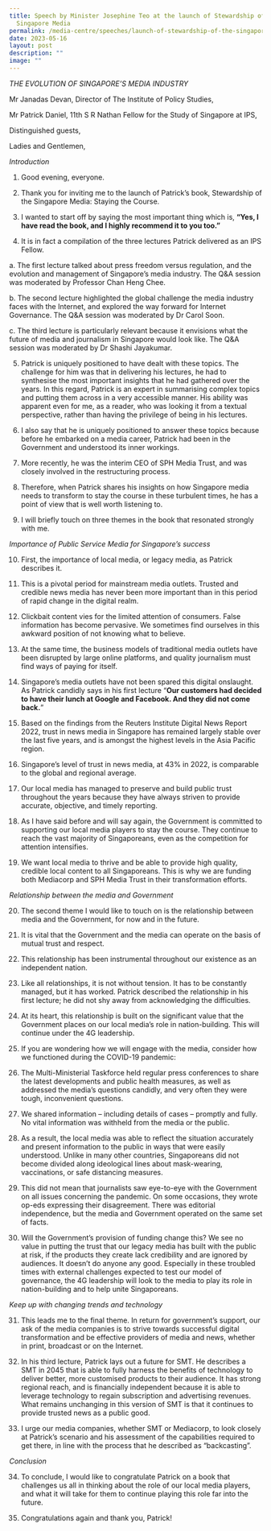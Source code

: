 ```yaml
---
title: Speech by Minister Josephine Teo at the launch of Stewardship of the
  Singapore Media
permalink: /media-centre/speeches/launch-of-stewardship-of-the-singapore-media/
date: 2023-05-16
layout: post
description: ""
image: ""
---
```

*THE EVOLUTION OF SINGAPORE’S MEDIA INDUSTRY*

Mr Janadas Devan, Director of The Institute of Policy Studies,

Mr Patrick Daniel, 11th S R Nathan Fellow for the Study of Singapore at IPS,

Distinguished guests,

Ladies and Gentlemen,

*Introduction*

1. Good evening, everyone.

2. Thank you for inviting me to the launch of Patrick’s book, Stewardship of the Singapore Media: Staying the Course. 

3. I wanted to start off by saying the most important thing which is, **“Yes, I have read the book, and I highly recommend it to you too.”**

4. It is in fact a compilation of the three lectures Patrick delivered as an IPS Fellow.

a. The first lecture talked about press freedom versus regulation, and the evolution and management of Singapore’s media industry. The Q&A session was moderated by Professor Chan Heng Chee.

b. The second lecture highlighted the global challenge the media industry faces with the Internet, and explored the way forward for Internet Governance. The Q&A session was moderated by Dr Carol Soon.

c. The third lecture is particularly relevant because it envisions what the future of media and journalism in Singapore would look like. The Q&A session was moderated by Dr Shashi Jayakumar.

5. Patrick is uniquely positioned to have dealt with these topics. The challenge for him was that in delivering his lectures, he had to synthesise the most important insights that he had gathered over the years. In this regard, Patrick is an expert in summarising complex topics and putting them across in a very accessible manner. His ability was apparent even for me, as a reader, who was looking it from a textual perspective, rather than having the privilege of being in his lectures. 

6. I also say that he is uniquely positioned to answer these topics because before he embarked on a media career, Patrick had been in the Government and understood its inner workings. 

7. More recently, he was the interim CEO of SPH Media Trust, and was closely involved in the restructuring process. 

8. Therefore, when Patrick shares his insights on how Singapore media needs to transform to stay the course in these turbulent times, he has a point of view that is well worth listening to.
 
9. I will briefly touch on three themes in the book that resonated strongly with me.

*Importance of Public Service Media for Singapore’s success*

10. First, the importance of local media, or legacy media, as Patrick describes it.

11. This is a pivotal period for mainstream media outlets. Trusted and credible news media has never been more important than in this period of rapid change in the digital realm.
 
12. Clickbait content vies for the limited attention of consumers. False information has become pervasive. We sometimes find ourselves in this awkward position of not knowing what to believe. 

13. At the same time, the business models of traditional media outlets have been disrupted by large online platforms, and quality journalism must find ways of paying for itself. 


14. Singapore’s media outlets have not been spared this digital onslaught. As Patrick candidly says in his first lecture “**Our customers had decided to have their lunch at Google and Facebook. And they did not come back.**”

15. Based on the findings from the Reuters Institute Digital News Report 2022, trust in news media in Singapore has remained largely stable over the last five years, and is amongst the highest levels in the Asia Pacific region. 


16. Singapore’s level of trust in news media, at 43% in 2022, is comparable to the global and regional average. 

17. Our local media has managed to preserve and build public trust throughout the years because they have always striven to provide accurate, objective, and timely reporting.

18. As I have said before and will say again, the Government is committed to supporting our local media players to stay the course. They continue to reach the vast majority of Singaporeans, even as the competition for attention intensifies. 


19. We want local media to thrive and be able to provide high quality, credible local content to all Singaporeans. This is why we are funding both Mediacorp and SPH Media Trust in their transformation efforts. 

*Relationship between the media and Government*

20. The second theme I would like to touch on is the relationship between media and the Government, for now and in the future.

21. It is vital that the Government and the media can operate on the basis of mutual trust and respect. 


22. This relationship has been instrumental throughout our existence as an independent nation. 

23. Like all relationships, it is not without tension. It has to be constantly managed, but it has worked. Patrick described the relationship in his first lecture; he did not shy away from acknowledging the difficulties.

24. At its heart, this relationship is built on the significant value that the Government places on our local media’s role in nation-building. This will continue under the 4G leadership.

25. If you are wondering how we will engage with the media, consider how we functioned during the COVID-19 pandemic: 


26. The Multi-Ministerial Taskforce held regular press conferences to share the latest developments and public health measures, as well as addressed the media’s questions candidly, and very often they were tough, inconvenient questions. 

27. We shared information – including details of cases – promptly and fully. No vital information was withheld from the media or the public.

28. As a result, the local media was able to reflect the situation accurately and present information to the public in ways that were easily understood. Unlike in many other countries, Singaporeans did not become divided along ideological lines about mask-wearing, vaccinations, or safe distancing measures.

29. This did not mean that journalists saw eye-to-eye with the Government on all issues concerning the pandemic. On some occasions, they wrote op-eds expressing their disagreement. There was editorial independence, but the media and Government operated on the same set of facts.

30. Will the Government’s provision of funding change this? We see no value in putting the trust that our legacy media has built with the public at risk, if the products they create lack credibility and are ignored by audiences. It doesn’t do anyone any good. Especially in these troubled times with external challenges expected to test our model of governance, the 4G leadership will look to the media to play its role in nation-building and to help unite Singaporeans. 

*Keep up with changing trends and technology*

31. This leads me to the final theme. In return for government’s support, our ask of the media companies is to strive towards successful digital transformation and be effective providers of media and news, whether in print, broadcast or on the Internet. 

32. In his third lecture, Patrick lays out a future for SMT. He describes a SMT in 2045 that is able to fully harness the benefits of technology to deliver better, more customised products to their audience. It has strong regional reach, and is financially independent because it is able to leverage technology to regain subscription and advertising revenues. What remains unchanging in this version of SMT is that it continues to provide trusted news as a public good.

33. I urge our media companies, whether SMT or Mediacorp, to look closely at Patrick’s scenario and his assessment of the capabilities required to get there, in line with the process that he described as “backcasting”.

*Conclusion*

34. To conclude, I would like to congratulate Patrick on a book that challenges us all in thinking about the role of our local media players, and what it will take for them to continue playing this role far into the future.

35. Congratulations again and thank you, Patrick!